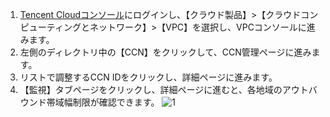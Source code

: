 1. [Tencent Cloudコンソール](https://console.cloud.tencent.com/)にログインし、【クラウド製品】>【クラウドコンピューティングとネットワーク】>【VPC】を選択し、VPCコンソールに進みます。
2. 左側のディレクトリ中の【CCN】をクリックして、CCN管理ページに進みます。
3. リストで調整するCCN IDをクリックし、詳細ページに進みます。
4. 【監視】タブページをクリックし、詳細ページに進むと、各地域のアウトバウンド帯域幅制限が確認できます。
 ![1](https://main.qcloudimg.com/raw/17eae682837e84fc27f977b3694c50a9.png)
